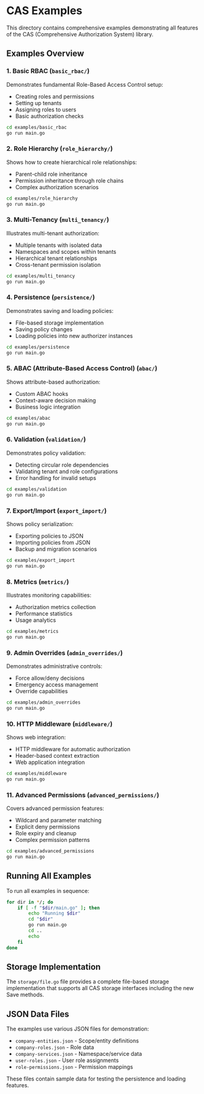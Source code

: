# CAS Examples

This directory contains comprehensive examples demonstrating all features of the CAS (Comprehensive Authorization System) library.

## Examples Overview

### 1. Basic RBAC (`basic_rbac/`)
Demonstrates fundamental Role-Based Access Control setup:
- Creating roles and permissions
- Setting up tenants
- Assigning roles to users
- Basic authorization checks

```bash
cd examples/basic_rbac
go run main.go
```

### 2. Role Hierarchy (`role_hierarchy/`)
Shows how to create hierarchical role relationships:
- Parent-child role inheritance
- Permission inheritance through role chains
- Complex authorization scenarios

```bash
cd examples/role_hierarchy
go run main.go
```

### 3. Multi-Tenancy (`multi_tenancy/`)
Illustrates multi-tenant authorization:
- Multiple tenants with isolated data
- Namespaces and scopes within tenants
- Hierarchical tenant relationships
- Cross-tenant permission isolation

```bash
cd examples/multi_tenancy
go run main.go
```

### 4. Persistence (`persistence/`)
Demonstrates saving and loading policies:
- File-based storage implementation
- Saving policy changes
- Loading policies into new authorizer instances

```bash
cd examples/persistence
go run main.go
```

### 5. ABAC (Attribute-Based Access Control) (`abac/`)
Shows attribute-based authorization:
- Custom ABAC hooks
- Context-aware decision making
- Business logic integration

```bash
cd examples/abac
go run main.go
```

### 6. Validation (`validation/`)
Demonstrates policy validation:
- Detecting circular role dependencies
- Validating tenant and role configurations
- Error handling for invalid setups

```bash
cd examples/validation
go run main.go
```

### 7. Export/Import (`export_import/`)
Shows policy serialization:
- Exporting policies to JSON
- Importing policies from JSON
- Backup and migration scenarios

```bash
cd examples/export_import
go run main.go
```

### 8. Metrics (`metrics/`)
Illustrates monitoring capabilities:
- Authorization metrics collection
- Performance statistics
- Usage analytics

```bash
cd examples/metrics
go run main.go
```

### 9. Admin Overrides (`admin_overrides/`)
Demonstrates administrative controls:
- Force allow/deny decisions
- Emergency access management
- Override capabilities

```bash
cd examples/admin_overrides
go run main.go
```

### 10. HTTP Middleware (`middleware/`)
Shows web integration:
- HTTP middleware for automatic authorization
- Header-based context extraction
- Web application integration

```bash
cd examples/middleware
go run main.go
```

### 11. Advanced Permissions (`advanced_permissions/`)
Covers advanced permission features:
- Wildcard and parameter matching
- Explicit deny permissions
- Role expiry and cleanup
- Complex permission patterns

```bash
cd examples/advanced_permissions
go run main.go
```

## Running All Examples

To run all examples in sequence:

```bash
for dir in */; do
    if [ -f "$dir/main.go" ]; then
        echo "Running $dir"
        cd "$dir"
        go run main.go
        cd ..
        echo
    fi
done
```

## Storage Implementation

The `storage/file.go` file provides a complete file-based storage implementation that supports all CAS storage interfaces including the new Save methods.

## JSON Data Files

The examples use various JSON files for demonstration:
- `company-entities.json` - Scope/entity definitions
- `company-roles.json` - Role data
- `company-services.json` - Namespace/service data
- `user-roles.json` - User role assignments
- `role-permissions.json` - Permission mappings

These files contain sample data for testing the persistence and loading features.
